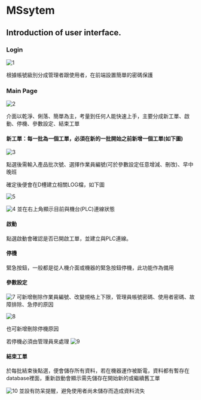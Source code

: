 # MSsytem

## Introduction of user interface.

### Login
![1](https://user-images.githubusercontent.com/73460497/193453780-5b27d8bc-e28d-47be-9b6e-cddc10a3635f.jpg)

根據帳號級別分成管理者跟使用者，在前端設置簡單的密碼保護

### Main Page
![2](https://user-images.githubusercontent.com/73460497/193453866-b5de5be4-7392-44f2-a541-3477edc75e87.jpg)

介面以乾淨、俐落、簡單為主，考量到任何人能快速上手，主要分成新工單、啟動、停機、參數設定、結束工單


#### 新工單：每一批為一個工單，必須在新的一批開始之前新增一個工單(如下圖)
![3](https://user-images.githubusercontent.com/73460497/193454279-651060f0-5491-42de-b828-82aae7908bb4.jpg)

點選後需輸入產品批次號、選擇作業員編號(可於參數設定任意增減、刪改)、早中晚班

確定後便會在D槽建立相關LOG檔，如下圖

![5](https://user-images.githubusercontent.com/73460497/193454338-47793ccc-6322-4085-9da8-903952bfaa76.jpg)

![4](https://user-images.githubusercontent.com/73460497/193454519-355f1b2c-f677-49cc-b725-8477af2ce9d2.jpg)
並在右上角顯示目前與機台(PLC)連線狀態

#### 啟動
點選啟動會確認是否已開啟工單，並建立與PLC連線。

#### 停機
緊急按鈕，一般都是從人機介面或機器的緊急按鈕停機，此功能作為備用

#### 參數設定
![7](https://user-images.githubusercontent.com/73460497/193454549-d6f28031-2e1d-472a-98e1-dbca729cc567.jpg)
可新增刪除作業員編號、改變規格上下限，管理員帳號密碼、使用者密碼、故障排除、急停的原因

![8](https://user-images.githubusercontent.com/73460497/193454601-2b1c3d7d-0fc9-44ca-8758-133b8a6cd400.jpg)

也可新增刪除停機原因

若停機必須由管理員來處理
![9](https://user-images.githubusercontent.com/73460497/193454632-8e4a19a9-ad5e-4e3c-b36b-402594f31035.jpg)

#### 結束工單
於每批結束後點選，便會儲存所有資料，若在機器運作被斷電，資料都有暫存在database裡面，重新啟動會顯示需先儲存在開始新的或繼續舊工單

![10](https://user-images.githubusercontent.com/73460497/193454771-0a5fb5f1-5fe0-4597-ae3f-7577fd0e5699.jpg)
並設有防呆提醒，避免使用者尚未儲存而造成資料流失
